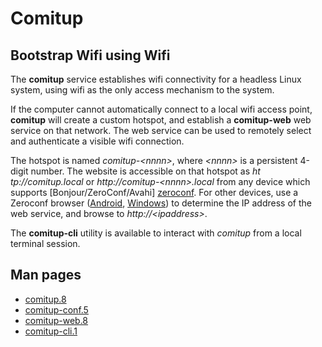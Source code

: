 



Comitup
======

Bootstrap Wifi using Wifi
-------------------------

The __comitup__ service establishes wifi connectivity for a headless Linux system, using wifi as the only access mechanism to the system.

If the computer cannot automatically connect to a local wifi access point, __comitup__ will create a custom hotspot, and establish a __comitup-web__ web service on that network. The web service can be used to remotely select and authenticate a visible wifi connection. 

The hotspot is named _comitup-&lt;nnnn&gt;_, where _&lt;nnnn&gt;_ is a persistent 4-digit number. The website is accessible on that hotspot as _ht&#8203;tp://comitup.local_ or _ht&#8203;tp://comitup-&lt;nnnn&gt;.local_ from any device which supports [Bonjour/ZeroConf/Avahi] [zeroconf]. For other devices, use a Zeroconf browser ([Android][], [Windows][]) to determine the IP address of the web service, and browse to _http&#58;//&lt;ipaddress&gt;_.

[zeroconf]: https://en.wikipedia.org/wiki/Zero-configuration_networking
[Android]: https://play.google.com/store/apps/details?id=com.melloware.zeroconf&hl=en
[Windows]: http://hobbyistsoftware.com/bonjourbrowser

The __comitup-cli__ utility is available to interact with _comitup_ from a local terminal session.

Man pages
---------

* [comitup.8](https://github.com/davesteele/comitup/blob/master/doc/comitup.8.ronn)
* [comitup-conf.5](https://github.com/davesteele/comitup/blob/master/doc/comitup-conf.5.ronn)
* [comitup-web.8](https://github.com/davesteele/comitup/blob/master/doc/comitup-web.8.ronn)
* [comitup-cli.1](https://github.com/davesteele/comitup/blob/master/doc/comitup-cli.1.ronn)
